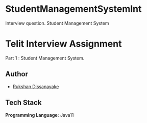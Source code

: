# StudentManagementSystemInt
Interview question. Student Management System


# Telit Interview Assignment

Part 1 : Student Management System.

## Author

- [Rukshan Dissanayake](https://www.linkedin.com/in/malinda-rukshan-softwareqaengineer/)


## Tech Stack

**Programming Language:** Java11



